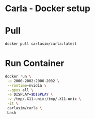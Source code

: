 # Carla - Docker setup 

# Pull 

```bash
docker pull carlasim/carla:latest
```

# Run Container 

```bash
docker run \
 -p 2000-2002:2000-2002 \
 --runtime=nvidia \
 --gpus all \
 -e DISPLAY=$DISPLAY \
 -v /tmp/.X11-unix:/tmp/.X11-unix \
 -it \
 carlasim/carla \
 bash
```


